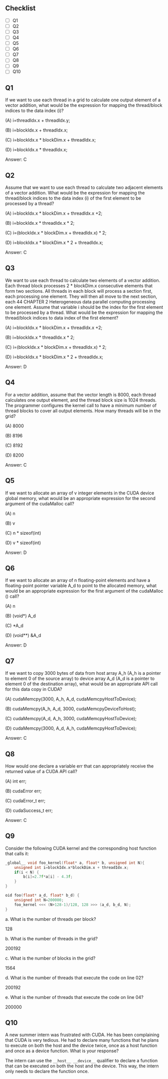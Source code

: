## Checklist
- [ ] Q1
- [ ] Q2
- [ ] Q3
- [ ] Q4
- [ ] Q5
- [ ] Q6
- [ ] Q7
- [ ] Q8
- [ ] Q9
- [ ] Q10

## Q1
If we want to use each thread in a grid to calculate one output element of a vector addition, what would be the expression for mapping the thread/block indices to the data index (i)?  

(A) i=threadIdx.x + threadIdx.y; 

(B) i=blockIdx.x + threadIdx.x; 

(C) i=blockIdx.x * blockDim.x + threadIdx.x; 

(D) i=blockIdx.x * threadIdx.x;

Answer: C

## Q2
Assume that we want to use each thread to calculate two adjacent elements of a vector addition. What would be the expression for mapping the thread/block indices to the data index (i) of the first element to be processed by a thread? 

(A) i=blockIdx.x * blockDim.x + threadIdx.x +2; 

(B) i=blockIdx.x * threadIdx.x * 2; 

(C) i=(blockIdx.x * blockDim.x + threadIdx.x) * 2; 

(D) i=blockIdx.x * blockDim.x * 2 + threadIdx.x;

Answer: C

## Q3
We want to use each thread to calculate two elements of a vector addition. Each thread block processes 2 * blockDim.x consecutive elements that form two sections. All threads in each block will process a section first, each processing one element. They will then all move to the next section, each  44 CHAPTER 2 Heterogeneous data parallel computing processing one element. Assume that variable i should be the index for the first element to be processed by a thread. What would be the expression for mapping the thread/block indices to data index of the first element? 

(A) i=blockIdx.x * blockDim.x + threadIdx.x +2; 

(B) i=blockIdx.x * threadIdx.x * 2; 

(C) i=(blockIdx.x * blockDim.x + threadIdx.x) * 2; 

(D) i=blockIdx.x * blockDim.x * 2 + threadIdx.x;

Answer: D

## Q4

For a vector addition, assume that the vector length is 8000, each thread calculates one output element, and the thread block size is 1024 threads. The programmer configures the kernel call to have a minimum number of thread blocks to cover all output elements. How many threads will be in the grid?

(A) 8000

(B) 8196

(C) 8192

(D) 8200

Answer: C

## Q5

If we want to allocate an array of v integer elements in the CUDA device global memory, what would be an appropriate expression for the second argument of the cudaMalloc call?

(A) n

(B) v

(C) n * sizeof(int)

(D) v * sizeof(int)

Answer: D

## Q6

If we want to allocate an array of n floating-point elements and have a floating-point pointer variable A_d to point to the allocated memory, what would be an appropriate expression for the first argument of the cudaMalloc () call?

(A) n

(B) (void*) A_d

(C) *A_d

(D) (void**) &A_d

Answer: D

## Q7

If we want to copy 3000 bytes of data from host array A_h (A_h is a pointer to element 0 of the source array) to device array A_d (A_d is a pointer to element 0 of the destination array), what would be an appropriate API call for this data copy in CUDA?

(A) cudaMemcpy(3000, A_h, A_d, cudaMemcpyHostToDevice);

(B) cudaMemcpy(A_h, A_d, 3000, cudaMemcpyDeviceToHost);

(C) cudaMemcpy(A_d, A_h, 3000, cudaMemcpyHostToDevice);

(D) cudaMemcpy(3000, A_d, A_h, cudaMemcpyHostToDevice);

Answer: C

## Q8

How would one declare a variable err that can appropriately receive the returned value of a CUDA API call?

(A) int err;

(B) cudaError err;

(C) cudaError_t err;

(D) cudaSuccess_t err;

Answer: C

## Q9

Consider the following CUDA kernel and the corresponding host function that calls it:
```C
_global__ void foo_kernel(float* a, float* b, unsigned int N){
    unsigned int i=blockIdx.x*blockDim.x + threadIdx.x;
    if(i < N) {
        b[i]=2.7f*a[i] - 4.3f;
    }
}

oid foo(float* a_d, float* b_d) {
    unsigned int N=200000;
    foo_kernel <<< (N+128-1)/128, 128 >>> (a_d, b_d, N);
}

```

a. What is the number of threads per block?

128

b. What is the number of threads in the grid?

200192

c. What is the number of blocks in the grid?

1564

d. What is the number of threads that execute the code on line 02?

200192

e. What is the number of threads that execute the code on line 04?

200000


## Q10

A new summer intern was frustrated with CUDA. He has been complaining that CUDA is very tedious. He had to declare many functions that he plans to execute on both the host and the device twice, once as a host function and once as a device function. What is your response?

The intern can use the `__host__ __device__` qualifier to declare a function that can be executed on both the host and the device. This way, the intern only needs to declare the function once.